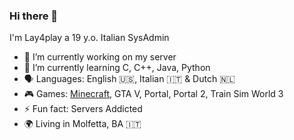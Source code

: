 ### Hi there 👋
I'm Lay4play a 19 y.o. Italian SysAdmin
- 🔭 I’m currently working on my server
- 🌱 I’m currently learning C, C++, Java, Python
- 🗣️ Languages: English 🇺🇸, Italian 🇮🇹 & Dutch 🇳🇱
- 🎮 Games:  [Minecraft](https://mappa.lay4play.it), GTA V, Portal, Portal 2, Train Sim World 3 
- ⚡ Fun fact: Servers Addicted
- 🌍 Living in Molfetta, BA 🇮🇹


<!--
**lay4play/lay4play** is a ✨ _special_ ✨ repository because its `README.md` (this file) appears on your GitHub profile.

Here are some ideas to get you started:

- 🔭 I’m currently working on ...
- 🌱 I’m currently learning ...
- 👯 I’m looking to collaborate on ...
- 🤔 I’m looking for help with ...
- 💬 Ask me about ...
- 📫 How to reach me: ...
- 😄 Pronouns: ...
- ⚡ Fun fact: ...
-->
